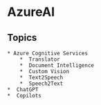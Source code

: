 # AzureAI


## Topics 

    * Azure Cognitive Services 
        *  Translator 
        *  Document Intelligence 
        *  Custom Vision 
        *  Text2Speech
        *  Speech2Text
    *  ChatGPT
    *  Copilots 
